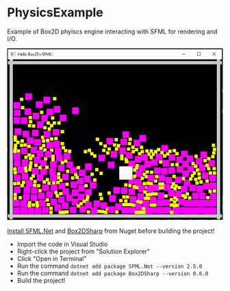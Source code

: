 

# PhysicsExample
Example of Box2D phyiscs engine interacting with SFML for rendering and I/O.

![A screenshot of the running application](screen.png "")

[Install SFML.Net](https://www.nuget.org/packages/SFML.Net) and [Box2DSharp](https://www.nuget.org/packages/Box2DSharp) from Nuget before building the project!

 - Import the code in Visual Studio 
 - Right-click the project from "Solution Explorer"
 - Click "Open in Terminal"
 - Run the command `dotnet add package SFML.Net --version 2.5.0`
 - Run the command `dotnet add package Box2DSharp --version 0.6.0`
 - Build the project!

